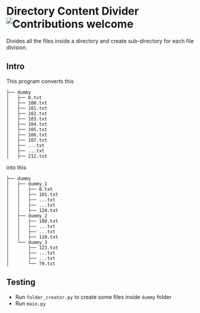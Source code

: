 # Directory Content Divider ![Contributions welcome](https://img.shields.io/badge/contributions-welcome-orange.svg)
Divides all the files inside a directory and create sub-directory for each file division. 

## Intro
This program converts this
```
├── dummy
│   ├── 0.txt
│   ├── 100.txt
│   ├── 101.txt
│   ├── 102.txt
│   ├── 103.txt
│   ├── 104.txt
│   ├── 105.txt
│   ├── 106.txt
│   ├── 107.txt
│   ├── ...txt
│   ├── ...txt
│   ├── 212.txt
```
into this
```
├── dummy
│   ├── dummy_1
│   │   ├── 0.txt
│   │   ├── 101.txt
│   │   ├── ...txt
│   │   ├── ...txt
│   │   ├── 120.txt
│   ├── dummy_2
│   │   ├── 100.txt
│   │   ├── ...txt
│   │   ├── ...txt
│   │   ├── 110.txt
│   └── dummy_3
│       ├── 123.txt
│       ├── ...txt
│       ├── ...txt
│       └── 79.txt
```

## Testing
- Run `folder_creator.py` to create some files inside `dummy` folder
- Run `main.py` 